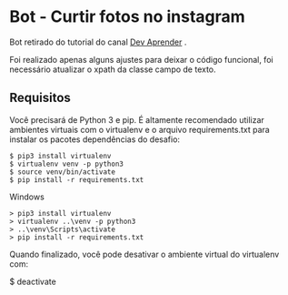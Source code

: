# Bot - Curtir fotos no instagram

Bot retirado do tutorial do canal [Dev Aprender](https://www.youtube.com/watch?v=ISYHWfWvp3E&list=PLnNURxKyyLIL9yBZjOU6PFf8NgxdM2iK2)
.

Foi realizado apenas alguns ajustes para deixar o código funcional, foi necessário atualizar o xpath da classe campo de texto.

## Requisitos
Você precisará de Python 3 e pip. É altamente recomendado utilizar ambientes virtuais com o virtualenv e o arquivo requirements.txt para instalar os pacotes dependências do desafio:

    $ pip3 install virtualenv
    $ virtualenv venv -p python3
    $ source venv/bin/activate
    $ pip install -r requirements.txt
    
Windows

    > pip3 install virtualenv
    > virtualenv ..\venv -p python3
    > ..\venv\Scripts\activate
    > pip install -r requirements.txt
Quando finalizado, você pode desativar o ambiente virtual do virtualenv com:

$ deactivate